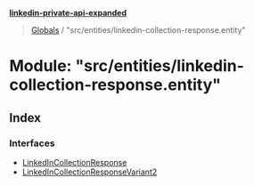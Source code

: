**[linkedin-private-api-expanded](../README.md)**

> [Globals](../globals.md) / "src/entities/linkedin-collection-response.entity"

# Module: "src/entities/linkedin-collection-response.entity"

## Index

### Interfaces

* [LinkedInCollectionResponse](../interfaces/_src_entities_linkedin_collection_response_entity_.linkedincollectionresponse.md)
* [LinkedInCollectionResponseVariant2](../interfaces/_src_entities_linkedin_collection_response_entity_.linkedincollectionresponsevariant2.md)
